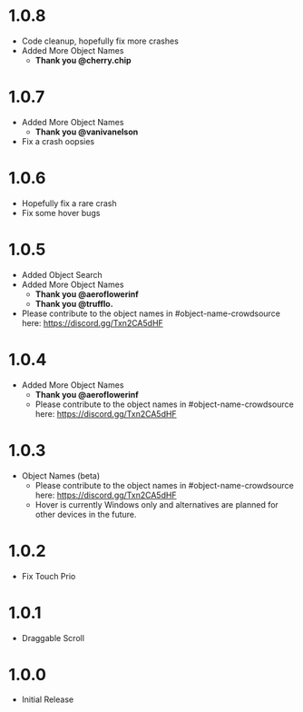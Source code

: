 # 1.0.8
- Code cleanup, hopefully fix more crashes
- Added More Object Names
  - **Thank you @cherry.chip**

# 1.0.7
- Added More Object Names
  - **Thank you @vanivanelson**
- Fix a crash oopsies

# 1.0.6
- Hopefully fix a rare crash
- Fix some hover bugs

# 1.0.5
- Added Object Search
- Added More Object Names
  - **Thank you @aeroflowerinf**
  - **Thank you @trufflo.**
- Please contribute to the object names in #object-name-crowdsource here: https://discord.gg/Txn2CA5dHF


# 1.0.4
- Added More Object Names
  - **Thank you @aeroflowerinf**
  - Please contribute to the object names in #object-name-crowdsource here: https://discord.gg/Txn2CA5dHF

# 1.0.3
- Object Names (beta)
  - Please contribute to the object names in #object-name-crowdsource here: https://discord.gg/Txn2CA5dHF
  - Hover is currently Windows only and alternatives are planned for other devices in the future.

# 1.0.2
- Fix Touch Prio

# 1.0.1
- Draggable Scroll

# 1.0.0
- Initial Release
